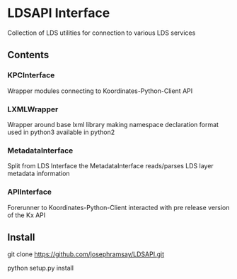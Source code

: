# LDSAPI Interface

Collection of LDS utilities for connection to various LDS services

## Contents

### KPCInterface

Wrapper modules connecting to Koordinates-Python-Client API

### LXMLWrapper

Wrapper around base lxml library making namespace declaration format used in python3 available in python2

### MetadataInterface

Split from LDS Interface the MetadataInterface reads/parses LDS layer metadata information

### APIInterface

Forerunner to Koordinates-Python-Client interacted with pre release version of the Kx API 

## Install

git clone https://github.com/josephramsay/LDSAPI.git

python setup.py install



